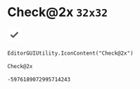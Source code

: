 # Check@2x `32x32`
<img src="/img/Check@2x.png" width=32 height=32>

``` CSharp
EditorGUIUtility.IconContent("Check@2x")
```
```
Check@2x
```
```
-5976189072995714243
```
